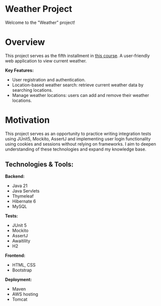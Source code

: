 # Weather Project

Welcome to the "Weather" project!

# Overview

This project serves as the fifth installment in
[this course](https://zhukovsd.github.io/java-backend-learning-course/Projects/WeatherViewer/).
A user-friendly web application to view current weather. 

**Key Features:**
- User registration and authentication.
- Location-based weather search: retrieve current weather data by searching locations.
- Manage weather locations: users can add and remove their weather locations.

# Motivation

This project serves as an opportunity to practice writing integration tests using JUnit5, Mockito, AssertJ and 
implementing user login functionality using cookies and sessions without relying on frameworks.
I aim to deepen understanding of these technologies and expand my knowledge base.

## Technologies & Tools:

**Backend:**
- Java 21
- Java Servlets
- Thymeleaf
- Hibernate 6
- MySQL

**Tests:**
- JUnit 5
- Mockito
- AssertJ
- Awaitility
- H2

**Frontend:**
- HTML, CSS
- Bootstrap

**Deployment:**
- Maven
- AWS hosting
- Tomcat